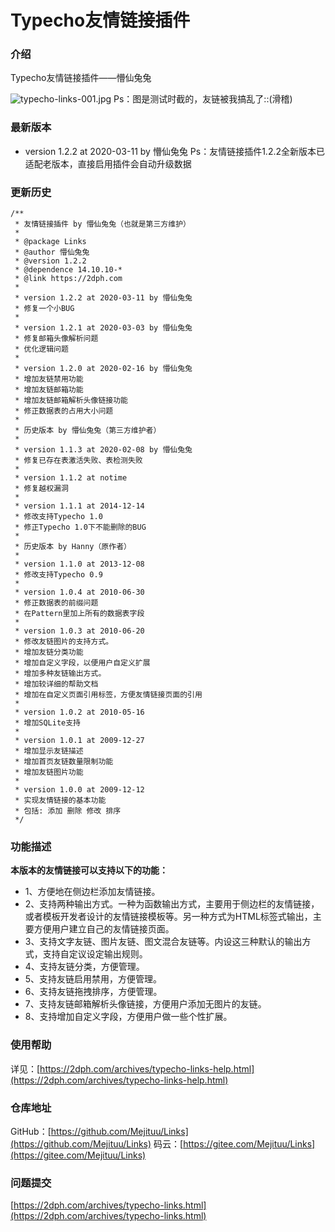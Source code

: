 # Typecho友情链接插件

### 介绍
Typecho友情链接插件——懵仙兔兔

![typecho-links-001.jpg](https://cdn.2dph.com/images/2020/02/typecho-links-001.jpg)
Ps：图是测试时截的，友链被我搞乱了::(滑稽)

### 最新版本

 - version 1.2.2 at 2020-03-11 by 懵仙兔兔
Ps：友情链接插件1.2.2全新版本已适配老版本，直接启用插件会自动升级数据

### 更新历史
```
/**
 * 友情链接插件 by 懵仙兔兔（也就是第三方维护）
 * 
 * @package Links
 * @author 懵仙兔兔
 * @version 1.2.2
 * @dependence 14.10.10-*
 * @link https://2dph.com
 * 
 * version 1.2.2 at 2020-03-11 by 懵仙兔兔
 * 修复一个小BUG
 * 
 * version 1.2.1 at 2020-03-03 by 懵仙兔兔
 * 修复邮箱头像解析问题
 * 优化逻辑问题
 * 
 * version 1.2.0 at 2020-02-16 by 懵仙兔兔
 * 增加友链禁用功能
 * 增加友链邮箱功能
 * 增加友链邮箱解析头像链接功能
 * 修正数据表的占用大小问题
 * 
 * 历史版本 by 懵仙兔兔（第三方维护者）
 * 
 * version 1.1.3 at 2020-02-08 by 懵仙兔兔
 * 修复已存在表激活失败、表检测失败
 * 
 * version 1.1.2 at notime
 * 修复越权漏洞
 * 
 * version 1.1.1 at 2014-12-14
 * 修改支持Typecho 1.0
 * 修正Typecho 1.0下不能删除的BUG
 * 
 * 历史版本 by Hanny（原作者）
 * 
 * version 1.1.0 at 2013-12-08
 * 修改支持Typecho 0.9
 * 
 * version 1.0.4 at 2010-06-30
 * 修正数据表的前缀问题
 * 在Pattern里加上所有的数据表字段
 * 
 * version 1.0.3 at 2010-06-20
 * 修改友链图片的支持方式。
 * 增加友链分类功能
 * 增加自定义字段，以便用户自定义扩展
 * 增加多种友链输出方式。
 * 增加较详细的帮助文档
 * 增加在自定义页面引用标签，方便友情链接页面的引用
 * 
 * version 1.0.2 at 2010-05-16
 * 增加SQLite支持
 * 
 * version 1.0.1 at 2009-12-27
 * 增加显示友链描述
 * 增加首页友链数量限制功能
 * 增加友链图片功能
 * 
 * version 1.0.0 at 2009-12-12
 * 实现友情链接的基本功能
 * 包括: 添加 删除 修改 排序
 */
```

### 功能描述
**本版本的友情链接可以支持以下的功能：**

 - 1、方便地在侧边栏添加友情链接。
 - 2、支持两种输出方式。一种为函数输出方式，主要用于侧边栏的友情链接，或者模板开发者设计的友情链接模板等。另一种方式为HTML标签式输出，主要方便用户建立自己的友情链接页面。
 - 3、支持文字友链、图片友链、图文混合友链等。内设这三种默认的输出方式，支持自定议设定输出规则。
 - 4、支持友链分类，方便管理。
 - 5、支持友链启用禁用，方便管理。
 - 6、支持友链拖拽排序，方便管理。
 - 7、支持友链邮箱解析头像链接，方便用户添加无图片的友链。
 - 8、支持增加自定义字段，方便用户做一些个性扩展。

### 使用帮助
详见：[https://2dph.com/archives/typecho-links-help.html](https://2dph.com/archives/typecho-links-help.html)

### 仓库地址
GitHub：[https://github.com/Mejituu/Links](https://github.com/Mejituu/Links)
码云：[https://gitee.com/Mejituu/Links](https://gitee.com/Mejituu/Links)

### 问题提交
[https://2dph.com/archives/typecho-links.html](https://2dph.com/archives/typecho-links.html)